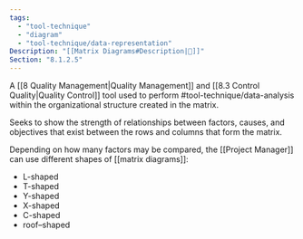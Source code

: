 ```yaml
---
tags:
  - "tool-technique"
  - "diagram"
  - "tool-technique/data-representation"
Description: "[[Matrix Diagrams#Description|📝]]"
Section: "8.1.2.5"
---
```

A [[8 Quality Management|Quality Management]] and [[8.3 Control Quality|Quality Control]] tool used to perform #tool-technique/data-analysis within the organizational structure created in the matrix.

Seeks to show the strength of relationships between factors, causes, and objectives that exist between the rows and columns that form the matrix.

Depending on how many factors may be compared, the [[Project Manager]] can use different shapes of [[matrix diagrams]]:
- L-shaped
- T-shaped
- Y-shaped
- X-shaped
- C-shaped
- roof–shaped